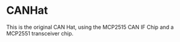 # CANHat

This is the original CAN Hat, using the MCP2515 CAN IF Chip and a MCP2551 
transceiver chip.
